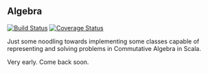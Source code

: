 ## Algebra

[![Build Status](https://travis-ci.org/littleredcomputer/algebra.svg?branch=master)](https://travis-ci.org/littleredcomputer/algebra.svg?branch=master) [![Coverage Status](https://coveralls.io/repos/github/littleredcomputer/algebra/badge.svg?branch=master)](https://coveralls.io/github/littleredcomputer/algebra?branch=master)

Just some noodling towards implementing some classes capable of 
representing and solving problems in Commutative Algebra in Scala.

Very early. Come back soon. 



